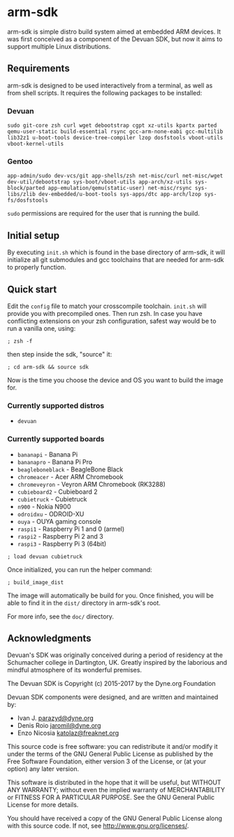 arm-sdk
=======

arm-sdk is simple distro build system aimed at embedded ARM devices. It was
first conceived as a component of the Devuan SDK, but now it aims to
support multiple Linux distributions.

## Requirements

arm-sdk is designed to be used interactively from a terminal, as well as
from shell scripts. It requires the following packages to be installed:


### Devuan

```
sudo git-core zsh curl wget debootstrap cgpt xz-utils kpartx parted qemu-user-static build-essential rsync gcc-arm-none-eabi gcc-multilib lib32z1 u-boot-tools device-tree-compiler lzop dosfstools vboot-utils vboot-kernel-utils
```

### Gentoo
```
app-admin/sudo dev-vcs/git app-shells/zsh net-misc/curl net-misc/wget dev-util/debootstrap sys-boot/vboot-utils app-arch/xz-utils sys-block/parted app-emulation/qemu(static-user) net-misc/rsync sys-libs/zlib dev-embedded/u-boot-tools sys-apps/dtc app-arch/lzop sys-fs/dosfstools
```

`sudo` permissions are required for the user that is running the build.

## Initial setup

By executing `init.sh` which is found in the base directory of arm-sdk, it
will initialize all git submodules and gcc toolchains that are needed for
arm-sdk to properly function.

## Quick start

Edit the `config` file to match your crosscompile toolchain. `init.sh` will
provide you with precompiled ones. Then run zsh. In case you have conflicting
extensions on your zsh configuration, safest way would be to run a vanilla one,
using:

```
; zsh -f
```

then step inside the sdk, "source" it:

```
; cd arm-sdk && source sdk
```

Now is the time you choose the device and OS you want to build the image for.

### Currently supported distros

* `devuan`

### Currently supported boards

* `bananapi` - Banana Pi
* `bananapro` - Banana Pi Pro
* `beagleboneblack` - BeagleBone Black
* `chromeacer` - Acer ARM Chromebook
* `chromeveyron` - Veyron ARM Chromebook (RK3288)
* `cubieboard2` - Cubieboard 2
* `cubietruck` - Cubietruck
* `n900` - Nokia N900
* `odroidxu` - ODROID-XU
* `ouya` - OUYA gaming console
* `raspi1` - Raspberry Pi 1 and 0 (armel)
* `raspi2` - Raspberry Pi 2 and 3
* `raspi3` - Raspberry Pi 3 (64bit)

```
; load devuan cubietruck
```

Once initialized, you can run the helper command:

```
; build_image_dist
```

The image will automatically be build for you. Once finished, you will be
able to find it in the `dist/` directory in arm-sdk's root.

For more info, see the `doc/` directory.

## Acknowledgments

Devuan's SDK was originally conceived during a period of residency at the
Schumacher college in Dartington, UK. Greatly inspired by the laborious and
mindful atmosphere of its wonderful premises.

The Devuan SDK is Copyright (c) 2015-2017 by the Dyne.org Foundation

Devuan SDK components were designed, and are written and maintained by:

- Ivan J. <parazyd@dyne.org>
- Denis Roio <jaromil@dyne.org>
- Enzo Nicosia <katolaz@freaknet.org>

This source code is free software: you can redistribute it and/or modify it
under the terms of the GNU General Public License as published by the Free
Software Foundation, either version 3 of the License, or (at your option)
any later version.

This software is distributed in the hope that it will be useful, but
WITHOUT ANY WARRANTY; without even the implied warranty of MERCHANTABILITY
or FITNESS FOR A PARTICULAR PURPOSE. See the GNU General Public License for
more details.

You should have received a copy of the GNU General Public License along
with this source code. If not, see <http://www.gnu.org/licenses/>.
